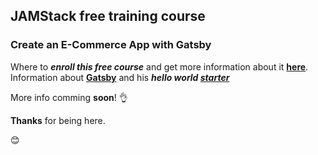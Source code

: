  ## JAMStack free training course
### Create an E-Commerce App with Gatsby

Where to _**enroll this free course**_ and get more information about it [**here**](https://jamstack.training/p/create-an-e-commerce-app-with-gatsby). Information about [**Gatsby**](https://www.gatsbyjs.org/) and his **_hello world [starter](https://github.com/gatsbyjs/gatsby-starter-hello-world)_**

More info comming **soon**! 👌

**Thanks** for being here.

😊
